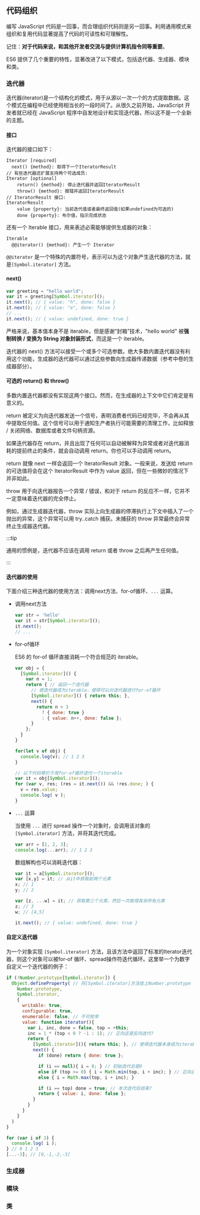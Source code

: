 ## 代码组织

编写 JavaScript 代码是一回事，而合理组织代码则是另一回事。利用通用模式来组织和复用代码显著提高了代码的可读性和可理解性。

记住：**对于代码来说，和其他开发者交流与提供计算机指令同等重要**。

ES6 提供了几个重要的特性，显著改进了以下模式，包括迭代器、生成器、模块和类。

### 迭代器

迭代器(iterator)是一个结构化的模式，用于从源以一次一个的方式提取数据。这个模式在编程中已经使用相当长的一段时间了。从很久之前开始，JavaScript 开发者就已经在 JavaScript 程序中自发地设计和实现迭代器，所以这不是一个全新的主题。

#### 接口

迭代器的接口如下：

```
Iterator [required]
  next() {method}: 取得下一个IteratorResult
// 有些迭代器还扩展支持两个可选成员:
Iterator [optional]
	return() {method}: 停止迭代器并返回IteratorResult
	throw() {method}: 报错并返回IteratorResult
// IteratorResult 接口:
IteratorResult
	value {property}: 当前迭代值或者最终返回值(如果undefined为可选的)
	done {property}: 布尔值，指示完成状态
```

还有一个 Iterable 接口，用来表述必需能够提供生成器的对象：

```
Iterable
  @@iterator() {method}: 产生一个 Iterator
```

`@@iterator` 是一个特殊的内置符号，表示可以为这个对象产生迭代器的方法，就是`[Symbol.iterator]` 方法。

#### next()

```javascript
var greeting = "hello world";
var it = greeting[Symbol.iterator]();
it.next(); // { value: "h", done: false }
it.next(); // { value: "e", done: false }
// ...
it.next(); // { value: undefined, done: true }
```

严格来说，基本值本身不是 iterable，但是感谢“封箱”技术，"hello world" 被**强制转换 / 变换为 String 对象封装形式**，而这是一个 iterable。

迭代器的 next() 方法可以接受一个或多个可选参数。绝大多数内置迭代器没有利用这个功能，生成器的迭代器可以通过这些参数向生成器传递数据（参考中卷的生成器部分）。

#### 可选的 return() 和 throw()

多数内置迭代器都没有实现这两个接口。然而，在生成器的上下文中它们肯定是有意义的。

return 被定义为向迭代器发送一个信号，表明消费者代码已经完毕，不会再从其中提取任何值。这个信号可以用于通知生产者执行可能需要的清理工作，比如释放 / 关闭网络、数据库或者文件句柄资源。

如果迭代器存在 return，并且出现了任何可以自动被解释为异常或者对迭代器消耗的提前终止的条件，就会自动调用 return。你也可以手动调用 return。

return 就像 next 一样会返回一个 IteratorResult 对象。一般来说，发送给 return 的可选值将会在这个 IteratorResult 中作为 value 返回，但在一些微妙的情况下并非如此。

throw 用于向迭代器报告一个异常 / 错误，和对于 return 的反应不一样，它并不一定意味着迭代器的完全停止。

例如，通过生成器迭代器，throw 实际上向生成器的停滞执行上下文中插入了一个抛出的异常，这个异常可以用 try..catch 捕获。未捕获的 throw 异常最终会异常终止生成器迭代器。

:::tip

通用的惯例是，迭代器不应该在调用 return 或者 throw 之后再产生任何值。

:::

#### 迭代器的使用

下面介绍三种迭代器的使用方法：调用next方法、for-of循环、`...` 运算。

* 调用next方法

  ```javascript
  var str = 'hello'
  var it = str[Symbol.iterator]();
  it.next();
  // ...
  ```

* for-of循环

  ES6 的 for-of 循环直接消耗一个符合规范的 iterable。

  ```javascript
  var obj = {
    [Symbol.iterator]() {
      var n = 1;
      return { // 返回一个迭代器
        // 使迭代器成为iterable，使得可以对迭代器进行for-of循环
        [Symbol.iterator]() { return this; },
        next() {
          return n > 3
            ? { done: true }
            : { value: n++, done: false };
        }
      };
    }
  }
  
  for(let v of obj) {
    console.log(v); // 1 2 3
  }
  
  // 以下代码等价于用for-of循环迭代一个iterable
  var it = obj[Symbol.iterator]();
  for (var v, res; (res = it.next()) && !res.done; ) {
    v = res.value;
    console.log( v );
  }
  
  ```

* `...` 运算

  当使用 `...` 进行 spread 操作一个对象时，会调用该对象的 `[Symbol.iterator]` 方法，并将其迭代完成。

  ```javascript
  var arr = [1, 2, 3];
  console.log(...arr); // 1 2 3
  ```

  数组解构也可以消耗迭代器：

  ```javascript
  var it = a[Symbol.iterator]();
  var [x,y] = it; // 从it中获取前两个元素
  x; // 1
  y; // 2
  
  var [z, ...w] = it; // 获取第三个元素，然后一次取得其余所有元素
  z; // 3
  w; // [4,5]
  
  it.next(); // { value: undefined, done: true }
  ```

#### 自定义迭代器

为一个对象实现 `[Symbol.iterator]` 方法，且该方法中返回了标准的Iterator迭代器，则这个对象可以被for-of 循环、spread操作符迭代循环。这里举一个为数字自定义一个迭代器的例子：

```javascript
if (!Number.prototype[Symbol.iterator]) {
  Object.defineProperty( // 将[Symbol.iterator]方法挂上Number.prototype
    Number.prototype,
    Symbol.iterator,
    {
      writable: true,
      configurable: true,
      enumerable: false, // 不可枚举
      value: function iterator(){
        var i, inc, done = false, top = +this;
        inc = 1 * (top < 0 ? -1 : 1); // 正向还是反向迭代?
        return {
          [Symbol.iterator](){ return this; }, // 使得迭代器本身成为iterable!
          next() {
            if (done) return { done: true };

            if (i == null){ i = 0; } // 初始迭代总是0
            else if (top >= 0) { i = Math.min(top, i + inc); } // 正向迭代
            else { i = Math.max(top, i + inc); }

            if (i == top) done = true; // 本次迭代后结束?
            return { value: i, done: false };
          }
        }
      }
    }
  )
}

for (var i of 3) {
  console.log( i );
} // 0 1 2 3
[...-3]; // [0,-1,-2,-3]
```

### 生成器

### 模块

### 类

